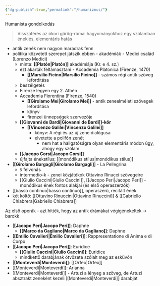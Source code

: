 ```yaml
---
{"dg-publish":true,"permalink":"/humanizmus/"}
---
```


Humanista gondolkodás

> Visszatérés az ókori görög-római hagyományokhoz
> egy szólamban éneklés, elementáris hatás

-   antik zenék nem nagyon maradrak fenn
-   politika közvetett szerepet játszik ebben - akadémiák - Medici család (Lorenzo Medici)
    -   minta: **[[Platón\|Platón]]** akadémiája (Kr. e 4. sz.)
    -   ezt akarták feltámasztani - Accademia Platonica (Firenze, 1470)
        -   **[[Marsilio Ficino\|Marsilio Ficino]]** - számos régi antik szöveg lefordítása
    -   beszélgetés
    -   Firenze legyen egy 2. Athén
    -   Accademia Fiorentina (Firenze, 1540)
        -   **[[Girolamo Mei\|Girolamo Mei]]** - antik zeneelméleti szövegek lefordítása
        -   könyv
        -   firenzei ünnepségek szervezője
    -   **[[Giovanni de Bardi\|Giovanni de Bardi]]-kör**
        -   **[[Vincenzo Galilei\|Vincenzo Galilei]]**
            -   könyv: A régi és az új zene dialógusa
            -   elvetette a polifón zenét
                -   nem hat a hallgatóságra olyan elementáris módon úgy, ahogy egy szólam
    -   **[[Jacopo Corsi\|Jacopo Corsi]]**
    -   újfajta énekstílus: [[monódikus stílus\|monódikus stílus]]
-   **[[Girolamo Bargagli\|Girolamo Bargagli]]** - La Pellegrina
    -   `5` felvonás
    -   intermedio-k - zenei közjátékok Ottavino Rinucci szövegeire
    -   [[Giulio Caccini\|Giulio Caccini]], [[Jacopo Peri\|Jacopo Peri]] - monódikus ének fontos alakjai (és első operaszerzők)
-   [[basso continuo\|basso continuo]], operaszerű, recitált ének
- két költő: [[Ottavino Rinuccini\|Ottavino Rinuccini]] & [[Gabriello Chiabrera\|Gabriello Chiabrera]]

Az első operák - azt hitték, hogy az antik drámákat végigénekelték -> barokk

-   **[[Jacopo Peri\|Jacopo Peri]]**: Daphne
    -   **[[Marco da Gagliano\|Marco da Gagliano]]**: Daphne
-   **[[Emilio Cavalieri\|Emilio Cavalieri]]**: Rappresentatione di Anima e di Corpo
-   **[[Jacopo Peri\|Jacopo Peri]]**: Euridice
    -   **[[Giulio Caccini\|Giulio Caccini]]**: Euridice
    -   mindkettő darabjának ötvözete szólalt meg az esküvőn
-   **[[Monteverdi\|Monteverdi]]**: [[Orfeo\|Orfeo]]
-   [[Monteverdi\|Monteverdi]]: Arianna
-   [[Monteverdi\|Monteverdi]] - Artuzi a lényeg a szöveg, de Artuzi absztrakt zeneként kezeli [[Monteverdi\|Monteverdi]] darabját